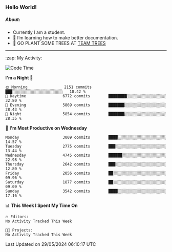 ### Hello World!

##### About:
- Currently I am a student.
- 🌱 I’m learning how to make better documentation.
- 🌱 GO PLANT SOME TREES AT [TEAM TREES](https://teamtrees.org/)

---
  <summary>:zap: My Activity:</summary>
  
<!--START_SECTION:waka-->
![Code Time](http://img.shields.io/badge/Code%20Time-1%2C376%20hrs%2048%20mins-blue)

**I'm a Night 🦉** 

```text
🌞 Morning                2151 commits        ███░░░░░░░░░░░░░░░░░░░░░░   10.42 % 
🌆 Daytime                6772 commits        ████████░░░░░░░░░░░░░░░░░   32.80 % 
🌃 Evening                5869 commits        ███████░░░░░░░░░░░░░░░░░░   28.43 % 
🌙 Night                  5854 commits        ███████░░░░░░░░░░░░░░░░░░   28.35 % 
```
📅 **I'm Most Productive on Wednesday** 

```text
Monday                   3009 commits        ████░░░░░░░░░░░░░░░░░░░░░   14.57 % 
Tuesday                  2775 commits        ███░░░░░░░░░░░░░░░░░░░░░░   13.44 % 
Wednesday                4745 commits        ██████░░░░░░░░░░░░░░░░░░░   22.98 % 
Thursday                 2642 commits        ███░░░░░░░░░░░░░░░░░░░░░░   12.80 % 
Friday                   2056 commits        ██░░░░░░░░░░░░░░░░░░░░░░░   09.96 % 
Saturday                 1877 commits        ██░░░░░░░░░░░░░░░░░░░░░░░   09.09 % 
Sunday                   3542 commits        ████░░░░░░░░░░░░░░░░░░░░░   17.16 % 
```


📊 **This Week I Spent My Time On** 

```text
🔥 Editors: 
No Activity Tracked This Week

🐱‍💻 Projects: 
No Activity Tracked This Week
```


 Last Updated on 29/05/2024 06:10:17 UTC
<!--END_SECTION:waka-->
